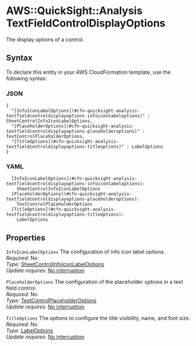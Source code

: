 # AWS::QuickSight::Analysis TextFieldControlDisplayOptions<a name="aws-properties-quicksight-analysis-textfieldcontroldisplayoptions"></a>

The display options of a control\.

## Syntax<a name="aws-properties-quicksight-analysis-textfieldcontroldisplayoptions-syntax"></a>

To declare this entity in your AWS CloudFormation template, use the following syntax:

### JSON<a name="aws-properties-quicksight-analysis-textfieldcontroldisplayoptions-syntax.json"></a>

```
{
  "[InfoIconLabelOptions](#cfn-quicksight-analysis-textfieldcontroldisplayoptions-infoiconlabeloptions)" : SheetControlInfoIconLabelOptions,
  "[PlaceholderOptions](#cfn-quicksight-analysis-textfieldcontroldisplayoptions-placeholderoptions)" : TextControlPlaceholderOptions,
  "[TitleOptions](#cfn-quicksight-analysis-textfieldcontroldisplayoptions-titleoptions)" : LabelOptions
}
```

### YAML<a name="aws-properties-quicksight-analysis-textfieldcontroldisplayoptions-syntax.yaml"></a>

```
  [InfoIconLabelOptions](#cfn-quicksight-analysis-textfieldcontroldisplayoptions-infoiconlabeloptions): 
    SheetControlInfoIconLabelOptions
  [PlaceholderOptions](#cfn-quicksight-analysis-textfieldcontroldisplayoptions-placeholderoptions): 
    TextControlPlaceholderOptions
  [TitleOptions](#cfn-quicksight-analysis-textfieldcontroldisplayoptions-titleoptions): 
    LabelOptions
```

## Properties<a name="aws-properties-quicksight-analysis-textfieldcontroldisplayoptions-properties"></a>

`InfoIconLabelOptions`  <a name="cfn-quicksight-analysis-textfieldcontroldisplayoptions-infoiconlabeloptions"></a>
The configuration of info icon label options\.  
*Required*: No  
*Type*: [SheetControlInfoIconLabelOptions](aws-properties-quicksight-analysis-sheetcontrolinfoiconlabeloptions.md)  
*Update requires*: [No interruption](https://docs.aws.amazon.com/AWSCloudFormation/latest/UserGuide/using-cfn-updating-stacks-update-behaviors.html#update-no-interrupt)

`PlaceholderOptions`  <a name="cfn-quicksight-analysis-textfieldcontroldisplayoptions-placeholderoptions"></a>
The configuration of the placeholder options in a text field control\.  
*Required*: No  
*Type*: [TextControlPlaceholderOptions](aws-properties-quicksight-analysis-textcontrolplaceholderoptions.md)  
*Update requires*: [No interruption](https://docs.aws.amazon.com/AWSCloudFormation/latest/UserGuide/using-cfn-updating-stacks-update-behaviors.html#update-no-interrupt)

`TitleOptions`  <a name="cfn-quicksight-analysis-textfieldcontroldisplayoptions-titleoptions"></a>
The options to configure the title visibility, name, and font size\.  
*Required*: No  
*Type*: [LabelOptions](aws-properties-quicksight-analysis-labeloptions.md)  
*Update requires*: [No interruption](https://docs.aws.amazon.com/AWSCloudFormation/latest/UserGuide/using-cfn-updating-stacks-update-behaviors.html#update-no-interrupt)
